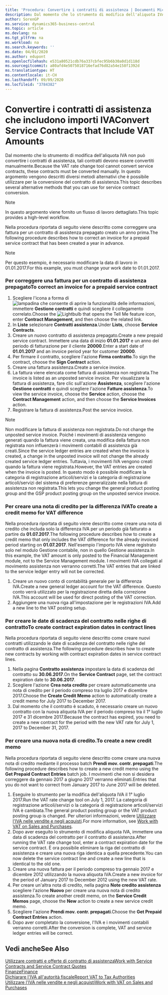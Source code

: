 ```yaml
---
title: 'Procedura: Convertire i contratti di assistenza | Documenti Microsoft'
description: Dal momento che lo strumento di modifica dell'aliquota IVA non può convertire i contratti di assistenza, tali contratti devono essere convertiti manualmente. In questo argomento vengono descritti diversi metodi alternativi che è possibile utilizzare per la conversione del contratto di assistenza.
author: SorenGP
ms.service: dynamics365-business-central
ms.topic: article
ms.devlang: na
ms.tgt_pltfrm: na
ms.workload: na
ms.search.keywords: ''
ms.date: 04/01/2020
ms.author: edupont
ms.openlocfilehash: e531a80521cdb76a337cbfec95b6b30a0d1d118d
ms.sourcegitcommit: a80afd4e5075018716efad76d82a54e158f1392d
ms.translationtype: HT
ms.contentlocale: it-CH
ms.lasthandoff: 09/09/2020
ms.locfileid: "3784382"
---
```

# <a name="convert-service-contracts-that-include-vat-amounts"></a><span data-ttu-id="3f91d-104">Convertire i contratti di assistenza che includono importi IVA</span><span class="sxs-lookup"><span data-stu-id="3f91d-104">Convert Service Contracts that Include VAT Amounts</span></span>
<span data-ttu-id="3f91d-105">Dal momento che lo strumento di modifica dell'aliquota IVA non può convertire i contratti di assistenza, tali contratti devono essere convertiti manualmente.</span><span class="sxs-lookup"><span data-stu-id="3f91d-105">Because the VAT rate change tool cannot convert service contracts, these contracts must be converted manually.</span></span> <span data-ttu-id="3f91d-106">In questo argomento vengono descritti diversi metodi alternativi che è possibile utilizzare per la conversione del contratto di assistenza.</span><span class="sxs-lookup"><span data-stu-id="3f91d-106">This topic describes several alternative methods that you can use for service contract conversion.</span></span>  

> [!NOTE]  
>  <span data-ttu-id="3f91d-107">In questo argomento viene fornito un flusso di lavoro dettagliato.</span><span class="sxs-lookup"><span data-stu-id="3f91d-107">This topic provides a high-level workflow.</span></span>  

 <span data-ttu-id="3f91d-108">Nella procedura riportata di seguito viene descritto come correggere una fattura per un contratto di assistenza prepagato creato un anno prima.</span><span class="sxs-lookup"><span data-stu-id="3f91d-108">The following procedure describes how to correct an invoice for a prepaid service contract that has been created a year in advance.</span></span>  

> [!NOTE]  
>  <span data-ttu-id="3f91d-109">Per questo esempio, è necessario modificare la data di lavoro in 01.01.2017.</span><span class="sxs-lookup"><span data-stu-id="3f91d-109">For this example, you must change your work date to 01.01.2017.</span></span>  

### <a name="to-correct-an-invoice-for-a-prepaid-service-contract"></a><span data-ttu-id="3f91d-110">Per correggere una fattura per un contratto di assistenza prepagato</span><span class="sxs-lookup"><span data-stu-id="3f91d-110">To correct an invoice for a prepaid service contract</span></span>  
1. <span data-ttu-id="3f91d-111">Scegliere l'icona a forma di ![lampadina che consente di aprire la funzionalità delle informazioni](media/ui-search/search_small.png "Informazioni sull'operazione che si desidera eseguire"), immettere **Gestione contratti** e quindi scegliere il collegamento correlato.</span><span class="sxs-lookup"><span data-stu-id="3f91d-111">Choose the ![Lightbulb that opens the Tell Me feature](media/ui-search/search_small.png "Tell me what you want to do") icon, enter **Contract Management**, and then choose the related link.</span></span>  
2. <span data-ttu-id="3f91d-112">In **Liste** selezionare **Contratti assistenza**.</span><span class="sxs-lookup"><span data-stu-id="3f91d-112">Under **Lists**, choose **Service Contracts**.</span></span>  
3. <span data-ttu-id="3f91d-113">Creare un nuovo contratto di assistenza prepagato.</span><span class="sxs-lookup"><span data-stu-id="3f91d-113">Create a new prepaid service contract.</span></span> <span data-ttu-id="3f91d-114">Immettere una data di inizio **01.01.2017** e un anno del periodo di fatturazione per il cliente **20000**.</span><span class="sxs-lookup"><span data-stu-id="3f91d-114">Enter a start date of **01.01.2017** and an invoice period year for customer **20000**.</span></span>  
4. <span data-ttu-id="3f91d-115">Per firmare il contratto, scegliere l'azione **Firma contratto**.</span><span class="sxs-lookup"><span data-stu-id="3f91d-115">To sign the contract, choose the **Sign Contract** action.</span></span>  
5. <span data-ttu-id="3f91d-116">Creare una fattura assistenza.</span><span class="sxs-lookup"><span data-stu-id="3f91d-116">Create a service invoice.</span></span>
6. <span data-ttu-id="3f91d-117">La fattura viene elencata come fattura di assistenza non registrata.</span><span class="sxs-lookup"><span data-stu-id="3f91d-117">The invoice is listed as an unposted service invoice.</span></span> <span data-ttu-id="3f91d-118">Per visualizzare la fattura di assistenza, fare clic sull'azione **Assistenza**, scegliere l'azione **Gestione contratti** e quindi scegliere l'azione **Fatture assistenza**.</span><span class="sxs-lookup"><span data-stu-id="3f91d-118">To view the service invoice, choose the **Service** action, choose the **Contract Management** action, and then choose the **Service Invoices** action.</span></span>  
7. <span data-ttu-id="3f91d-119">Registrare la fattura di assistenza.</span><span class="sxs-lookup"><span data-stu-id="3f91d-119">Post the service invoice.</span></span>  

> [!NOTE]  
>  <span data-ttu-id="3f91d-120">Non modificare la fattura di assistenza non registrata.</span><span class="sxs-lookup"><span data-stu-id="3f91d-120">Do not change the unposted service invoice.</span></span> <span data-ttu-id="3f91d-121">Poiché i movimenti di assistenza vengono generati quando la fattura viene creata, una modifica della fattura non registrata non influenzerà i movimenti contabili di assistenza già creati.</span><span class="sxs-lookup"><span data-stu-id="3f91d-121">Since the service ledger entries are created when the invoice is created, a change in the unposted invoice will not change the already created service ledger entries.</span></span> <span data-ttu-id="3f91d-122">Tuttavia, i movimenti IVA vengono creati quando la fattura viene registrata.</span><span class="sxs-lookup"><span data-stu-id="3f91d-122">However, the VAT entries are created when the invoice is posted.</span></span> <span data-ttu-id="3f91d-123">In questo modo è possibile modificare la categoria di registrazione articoli/servizi e la categoria di registrazione articoli/servizi del sistema di preferenze generalizzate nella fattura di assistenza non registrata.</span><span class="sxs-lookup"><span data-stu-id="3f91d-123">This lets you change the general product posting group and the GSP product posting group on the unposted service invoice.</span></span>  

### <a name="to-create-a-credit-memo-for-vat-difference"></a><span data-ttu-id="3f91d-124">Per creare una nota di credito per la differenza IVA</span><span class="sxs-lookup"><span data-stu-id="3f91d-124">To create a credit memo for VAT difference</span></span>  
<span data-ttu-id="3f91d-125">Nella procedura riportata di seguito viene descritto come creare una nota di credito che includa solo la differenza IVA per un periodo già fatturato a partire da **01.07.2017**.</span><span class="sxs-lookup"><span data-stu-id="3f91d-125">The following procedure describes how to create a credit memo that only includes the VAT difference for the already invoiced period starting on **01.07.2017**.</span></span> <span data-ttu-id="3f91d-126">Nell'esempio l'importo IVA viene registrato solo nel modulo Gestione contabile, non in quello Gestione assistenza.</span><span class="sxs-lookup"><span data-stu-id="3f91d-126">In this example, the VAT amount is only posted to the Financial Management module, not to the Service Management module.</span></span> <span data-ttu-id="3f91d-127">I movimenti IVA collegati al movimento assistenza non verranno corretti.</span><span class="sxs-lookup"><span data-stu-id="3f91d-127">The VAT entries that are linked to the service ledger entry will not be corrected.</span></span>  

1. <span data-ttu-id="3f91d-128">Creare un nuovo conto di contabilità generale per la differenza IVA.</span><span class="sxs-lookup"><span data-stu-id="3f91d-128">Create a new general ledger account for the VAT difference.</span></span> <span data-ttu-id="3f91d-129">Questo conto verrà utilizzato per la registrazione diretta della correzione IVA.</span><span class="sxs-lookup"><span data-stu-id="3f91d-129">This account will be used for direct posting of the VAT correction.</span></span>  
2. <span data-ttu-id="3f91d-130">Aggiungere una nuova riga all'impostazione per le registrazioni IVA.</span><span class="sxs-lookup"><span data-stu-id="3f91d-130">Add a new line to the VAT posting setup.</span></span>  

### <a name="to-create-contract-expiration-dates-in-contract-lines"></a><span data-ttu-id="3f91d-131">Per creare le date di scadenza del contratto nelle righe di contratto</span><span class="sxs-lookup"><span data-stu-id="3f91d-131">To create contract expiration dates in contract lines</span></span>  
<span data-ttu-id="3f91d-132">Nella procedura riportata di seguito viene descritto come creare nuovi contratti utilizzando le date di scadenza del contratto nelle righe del contratto di assistenza.</span><span class="sxs-lookup"><span data-stu-id="3f91d-132">The following procedure describes how to create new contracts by working with contract expiration dates in service contract lines.</span></span>  

1. <span data-ttu-id="3f91d-133">Nella pagina **Contratto assistenza** impostare la data di scadenza del contratto su **30.06.2017**.</span><span class="sxs-lookup"><span data-stu-id="3f91d-133">On the **Service Contract** page, set the contract expiration date to **30.06.2017**.</span></span>  
2. <span data-ttu-id="3f91d-134">Scegliere l'azione **Crea nota credito** per creare automaticamente una nota di credito per il periodo compreso tra luglio 2017 e dicembre 2017.</span><span class="sxs-lookup"><span data-stu-id="3f91d-134">Choose the **Create Credit Memo** action to automatically create a credit memo for July 2017 to December 2017.</span></span>  
3. <span data-ttu-id="3f91d-135">Dal momento che il contratto è scaduto, è necessario creare un nuovo contratto con la nuova aliquota IVA per il periodo compreso tra il 1° luglio 2017 e 31 dicembre 2017.</span><span class="sxs-lookup"><span data-stu-id="3f91d-135">Because the contract has expired, you need to create a new contract for the period with the new VAT rate for July 1, 2017 to December 31, 2017.</span></span>  

### <a name="to-create-a-new-credit-memo"></a><span data-ttu-id="3f91d-136">Per creare una nuova nota di credito.</span><span class="sxs-lookup"><span data-stu-id="3f91d-136">To create a new credit memo</span></span>  
<span data-ttu-id="3f91d-137">Nella procedura riportata di seguito viene descritto come creare una nuova nota di credito mediante il processo batch **Prendi mov. contr. prepagati**.</span><span class="sxs-lookup"><span data-stu-id="3f91d-137">The following procedure describes how to create a new credit memo using the **Get Prepaid Contract Entries** batch job.</span></span> <span data-ttu-id="3f91d-138">I movimenti che non si desidera correggere da gennaio 2017 a giugno 2017 verranno eliminati.</span><span class="sxs-lookup"><span data-stu-id="3f91d-138">Entries that you do not want to correct from January 2017 to June 2017 will be deleted.</span></span>  

1. <span data-ttu-id="3f91d-139">Eseguire lo strumento per la modifica dell'aliquota IVA il 1° luglio 2017.</span><span class="sxs-lookup"><span data-stu-id="3f91d-139">Run the VAT rate change tool on July 1, 2017.</span></span> <span data-ttu-id="3f91d-140">La categoria di registrazione articoli/servizi o la categoria di registrazione articoli/servizi IVA è cambiata.</span><span class="sxs-lookup"><span data-stu-id="3f91d-140">The general product posting group or the VAT product posting group is changed.</span></span> <span data-ttu-id="3f91d-141">Per ulteriori informazioni, vedere [Utilizzare l'IVA nelle vendite e negli acquisti](finance-work-with-vat.md).</span><span class="sxs-lookup"><span data-stu-id="3f91d-141">For more information, see [Work with VAT on Sales and Purchases](finance-work-with-vat.md).</span></span>  
2. <span data-ttu-id="3f91d-142">Dopo aver eseguito lo strumento di modifica aliquota IVA, immettere una data di scadenza del contratto per il contratto di assistenza.</span><span class="sxs-lookup"><span data-stu-id="3f91d-142">After running the VAT rate change tool, enter a contract expiration date for the service contract.</span></span> <span data-ttu-id="3f91d-143">È ora possibile eliminare la riga del contratto di assistenza e creare una nuova riga identica a quella precedente.</span><span class="sxs-lookup"><span data-stu-id="3f91d-143">You can now delete the service contract line and create a new line that is identical to the old one.</span></span>  
3. <span data-ttu-id="3f91d-144">Creare una nuova fattura per il periodo compreso tra gennaio 2017 e dicembre 2012 utilizzando la nuova aliquota IVA.</span><span class="sxs-lookup"><span data-stu-id="3f91d-144">Create a new invoice for the period of January 2017 to December 2012 using the new VAT rate.</span></span>  
4. <span data-ttu-id="3f91d-145">Per creare un'altra nota di credito, nella pagina **Note credito assistenza** scegliere l'azione **Nuovo** per creare una nuova nota di credito assistenza.</span><span class="sxs-lookup"><span data-stu-id="3f91d-145">To create another credit memo, on the **Service Credit Memos** page, choose the **New** action to create a new service credit memo.</span></span>  
5. <span data-ttu-id="3f91d-146">Scegliere l'azione **Prendi mov. contr. prepagati**.</span><span class="sxs-lookup"><span data-stu-id="3f91d-146">Choose the **Get Prepaid Contract Entries** action.</span></span>  
6. <span data-ttu-id="3f91d-147">Dopo aver completato la conversione, l'IVA e i movimenti contabili verranno corretti.</span><span class="sxs-lookup"><span data-stu-id="3f91d-147">After the conversion is complete, VAT and service ledger entries will be correct.</span></span>  

## <a name="see-also"></a><span data-ttu-id="3f91d-148">Vedi anche</span><span class="sxs-lookup"><span data-stu-id="3f91d-148">See Also</span></span>  
[<span data-ttu-id="3f91d-149">Utilizzare contratti e offerte di contratto di assistenza</span><span class="sxs-lookup"><span data-stu-id="3f91d-149">Work with Service Contracts and Service Contract Quotes</span></span>](service-how-to-create-service-contracts-and-service-contract-quotes.md)  
[<span data-ttu-id="3f91d-150">Finanze</span><span class="sxs-lookup"><span data-stu-id="3f91d-150">Finance</span></span>](finance.md)  
[<span data-ttu-id="3f91d-151">Dichiarare l'IVA all'autorità fiscale</span><span class="sxs-lookup"><span data-stu-id="3f91d-151">Report VAT to Tax Authorities</span></span>](finance-how-report-vat.md)  
[<span data-ttu-id="3f91d-152">Utilizzare l'IVA nelle vendite e negli acquisti</span><span class="sxs-lookup"><span data-stu-id="3f91d-152">Work with VAT on Sales and Purchases</span></span>](finance-work-with-vat.md)  
